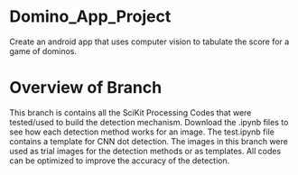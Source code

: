 # Domino_App_Project
Create an android app that uses computer vision to tabulate the score for a game of dominos. 
# Overview of Branch
This branch is contains all the SciKit Processing Codes that were tested/used to build the detection mechanism. 
Download the .ipynb files to see how each detection method works for an image. The test.ipynb file contains a template for CNN dot detection. The images in this branch were used as trial images for the detection methods or as templates. 
All codes can be optimized to improve the accuracy of the detection. 
